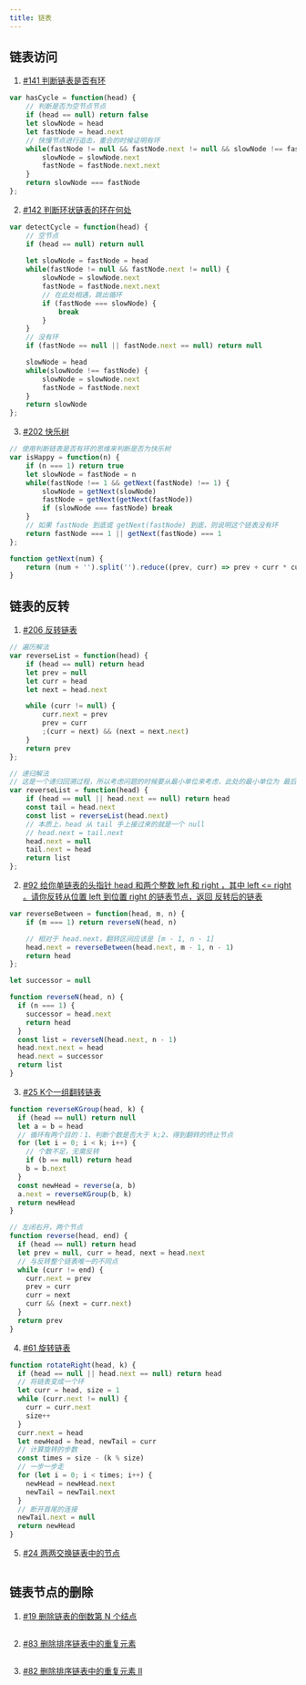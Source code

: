 ```yaml
---
title: 链表
---
```


## 链表访问

1. [#141 判断链表是否有环](https://leetcode-cn.com/problems/linked-list-cycle/)

```js
var hasCycle = function(head) {
    // 判断是否为空节点节点
    if (head == null) return false
    let slowNode = head
    let fastNode = head.next
    // 快慢节点进行追击，重合的时候证明有环
    while(fastNode != null && fastNode.next != null && slowNode !== fastNode) {
        slowNode = slowNode.next
        fastNode = fastNode.next.next
    }
    return slowNode === fastNode
};
```

2. [#142 判断环状链表的环在何处](https://leetcode-cn.com/problems/linked-list-cycle-ii/)

```js
var detectCycle = function(head) {
    // 空节点
    if (head == null) return null
    
    let slowNode = fastNode = head
    while(fastNode != null && fastNode.next != null) {
        slowNode = slowNode.next
        fastNode = fastNode.next.next
        // 在此处相遇，跳出循环
        if (fastNode === slowNode) {
            break
        }
    }
    // 没有环
    if (fastNode == null || fastNode.next == null) return null

    slowNode = head
    while(slowNode !== fastNode) {
        slowNode = slowNode.next
        fastNode = fastNode.next
    }
    return slowNode
};
```

3. [#202 快乐树](https://leetcode-cn.com/problems/happy-number/)

```js
// 使用判断链表是否有环的思维来判断是否为快乐树
var isHappy = function(n) {
    if (n === 1) return true
    let slowNode = fastNode = n
    while(fastNode !== 1 && getNext(fastNode) !== 1) {
        slowNode = getNext(slowNode)
        fastNode = getNext(getNext(fastNode))
        if (slowNode === fastNode) break
    }
    // 如果 fastNode 到底或 getNext(fastNode) 到底，则说明这个链表没有环
    return fastNode === 1 || getNext(fastNode) === 1
};

function getNext(num) {
    return (num + '').split('').reduce((prev, curr) => prev + curr * curr, 0)
}
```


## 链表的反转

1. [#206 反转链表](https://leetcode-cn.com/problems/reverse-linked-list/)

```js
// 遍历解法
var reverseList = function(head) {
    if (head == null) return head
    let prev = null
    let curr = head
    let next = head.next

    while (curr != null) {
        curr.next = prev
        prev = curr
        ;(curr = next) && (next = next.next)
    }
    return prev
};
```

```js
// 递归解法
// 这是一个递归回溯过程，所以考虑问题的时候要从最小单位来考虑，此处的最小单位为 最后一个节点指向null
var reverseList = function(head) {
    if (head == null || head.next == null) return head
    const tail = head.next
    const list = reverseList(head.next)
    // 本质上，head 从 tail 手上接过来的就是一个 null
    // head.next = tail.next
    head.next = null
    tail.next = head
    return list
};
```

2. [#92 给你单链表的头指针 head 和两个整数 left 和 right ，其中 left <= right 。请你反转从位置 left 到位置 right 的链表节点，返回 反转后的链表](https://leetcode-cn.com/problems/reverse-linked-list-ii/)

```js
var reverseBetween = function(head, m, n) {
    if (m === 1) return reverseN(head, n)

    // 相对于 head.next，翻转区间应该是 [m - 1, n - 1]
    head.next = reverseBetween(head.next, m - 1, n - 1)
    return head
};

let successor = null

function reverseN(head, n) {
  if (n === 1) {
    successor = head.next
    return head
  }
  const list = reverseN(head.next, n - 1)
  head.next.next = head
  head.next = successor
  return list
}
```

3. [#25 K个一组翻转链表](https://leetcode-cn.com/problems/reverse-nodes-in-k-group/)

```js
function reverseKGroup(head, k) {
  if (head == null) return null
  let a = b = head
  // 循环有两个目的：1、判断个数是否大于 k;2、得到翻转的终止节点
  for (let i = 0; i < k; i++) {
    // 个数不足，无需反转
    if (b == null) return head
    b = b.next
  }
  const newHead = reverse(a, b)
  a.next = reverseKGroup(b, k)
  return newHead
}

// 左闭右开，两个节点
function reverse(head, end) {
  if (head == null) return head
  let prev = null, curr = head, next = head.next
  // 与反转整个链表唯一的不同点
  while (curr != end) {
    curr.next = prev
    prev = curr
    curr = next
    curr && (next = curr.next)
  }
  return prev
}
```

4. [#61 旋转链表](https://leetcode-cn.com/problems/rotate-list/)

```js
function rotateRight(head, k) {
  if (head == null || head.next == null) return head
  // 将链表变成一个环
  let curr = head, size = 1
  while (curr.next != null) {
    curr = curr.next
    size++
  }
  curr.next = head
  let newHead = head, newTail = curr
  // 计算旋转的步数
  const times = size - (k % size)
  // 一步一步走
  for (let i = 0; i < times; i++) {
    newHead = newHead.next
    newTail = newTail.next
  }
  // 断开首尾的连接
  newTail.next = null
  return newHead
}
```

5. [#24 两两交换链表中的节点](https://leetcode-cn.com/problems/swap-nodes-in-pairs)

```js
```


## 链表节点的删除

1. [#19 删除链表的倒数第 N 个结点](https://leetcode-cn.com/problems/remove-nth-node-from-end-of-list)

```js
```

2. [#83 删除排序链表中的重复元素](https://leetcode-cn.com/problems/remove-duplicates-from-sorted-list)

```js
```

3. [#82 删除排序链表中的重复元素 II](https://leetcode-cn.com/problems/remove-duplicates-from-sorted-list-ii)

```js
```
